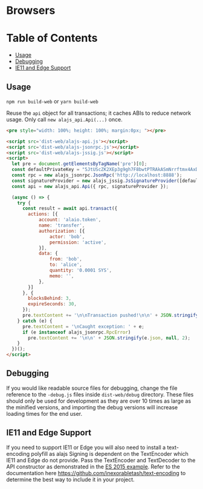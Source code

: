 # Browsers

# Table of Contents

- [Usage](#usage)
- [Debugging](#debugging)
- [IE11 and Edge Support](#support)

## Usage
<a name='usage' />

`npm run build-web` or `yarn build-web`

Reuse the `api` object for all transactions; it caches ABIs to reduce network usage. Only call `new alajs_api.Api(...)` once.

```html
<pre style="width: 100%; height: 100%; margin:0px; "></pre>

<script src='dist-web/alajs-api.js'></script>
<script src='dist-web/alajs-jsonrpc.js'></script>
<script src='dist-web/alajs-jssig.js'></script>
<script>
  let pre = document.getElementsByTagName('pre')[0];
  const defaultPrivateKey = "5JtUScZK2XEp3g9gh7F8bwtPTRAkASmNrrftmx4AxDKD5K4zDnr"; // bob
  const rpc = new alajs_jsonrpc.JsonRpc('http://localhost:8888');
  const signatureProvider = new alajs_jssig.JsSignatureProvider([defaultPrivateKey]);
  const api = new alajs_api.Api({ rpc, signatureProvider });

  (async () => {
    try {
      const result = await api.transact({
        actions: [{
            account: 'alaio.token',
            name: 'transfer',
            authorization: [{
                actor: 'bob',
                permission: 'active',
            }],
            data: {
                from: 'bob',
                to: 'alice',
                quantity: '0.0001 SYS',
                memo: '',
            },
        }]
      }, {
        blocksBehind: 3,
        expireSeconds: 30,
      });
      pre.textContent += '\n\nTransaction pushed!\n\n' + JSON.stringify(result, null, 2);
    } catch (e) {
      pre.textContent = '\nCaught exception: ' + e;
      if (e instanceof alajs_jsonrpc.RpcError)
        pre.textContent += '\n\n' + JSON.stringify(e.json, null, 2);
    }
  })();
</script>
```

## Debugging
<a name='debugging' />

If you would like readable source files for debugging, change the file reference to the `-debug.js` files inside `dist-web/debug` directory.  These files should only be used for development as they are over 10 times as large as the minified versions, and importing the debug versions will increase loading times for the end user.

## IE11 and Edge Support
<a name='support' />

If you need to support IE11 or Edge you will also need to install a text-encoding polyfill as alajs Signing is dependent on the TextEncoder which IE11 and Edge do not provide.  Pass the TextEncoder and TextDecoder to the API constructor as demonstrated in the [ES 2015 example](#node-es-2015).  Refer to the documentation here https://github.com/inexorabletash/text-encoding to determine the best way to include it in your project.
